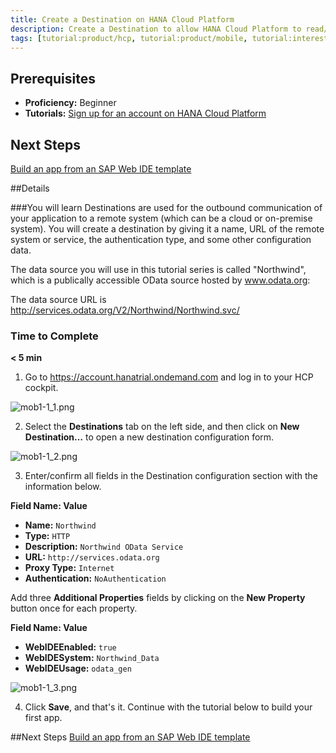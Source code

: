 ```yaml
---
title: Create a Destination on HANA Cloud Platform
description: Create a Destination to allow HANA Cloud Platform to read/write data
tags: [tutorial:product/hcp, tutorial:product/mobile, tutorial:interest/gettingstarted]
---
```


## Prerequisites
 - **Proficiency:** Beginner
 - **Tutorials:** [Sign up for an account on HANA Cloud Platform](TODO)

## Next Steps
[Build an app from an SAP Web IDE template](TODO)

##Details

###You will learn
Destinations are used for the outbound communication of your application to a remote system (which can be a cloud or on-premise system). You will create a destination by giving it a name, URL of the remote system or service, the authentication type, and some other configuration data.

The data source you will use in this tutorial series is called "Northwind", which is a publically accessible OData source hosted by www.odata.org:

The data source URL is <http://services.odata.org/V2/Northwind/Northwind.svc/>

### Time to Complete
**< 5 min**

1. Go to <https://account.hanatrial.ondemand.com> and log in to your HCP cockpit.

 ![mob1-1_1.png](https://raw.githubusercontent.com/SAPDocuments/Tutorials/master/tutorials/mobile-create-hcp-destination/mob1-1_1.png)

2. Select the **Destinations** tab on the left side, and then click on **New Destination…** to open a new destination configuration form.

 ![mob1-1_2.png](https://raw.githubusercontent.com/SAPDocuments/Tutorials/master/tutorials/mobile-create-hcp-destination/mob1-1_2.png)

3. Enter/confirm all fields in the Destination configuration section with the information below.

 **Field Name: Value**

 - **Name:** `Northwind`
 - **Type:** `HTTP`
 - **Description:** `Northwind OData Service`
 - **URL:** `http://services.odata.org`
 - **Proxy Type:** `Internet`
 - **Authentication:** `NoAuthentication`

 Add three **Additional Properties** fields by clicking on the **New Property** button once for each property.


 **Field Name: Value**

 - **WebIDEEnabled:** `true`
 - **WebIDESystem:** `Northwind_Data`
 - **WebIDEUsage:** `odata_gen`

 ![mob1-1_3.png](https://raw.githubusercontent.com/SAPDocuments/Tutorials/master/tutorials/mobile-create-hcp-destination/mob1-1_3.png)

4. Click **Save**, and that's it. Continue with the tutorial below to build your first app.

##Next Steps
[Build an app from an SAP Web IDE template](TODO)
